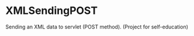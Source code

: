 XMLSendingPOST
==============

Sending an XML data to servlet (POST method).  (Project for self-education)